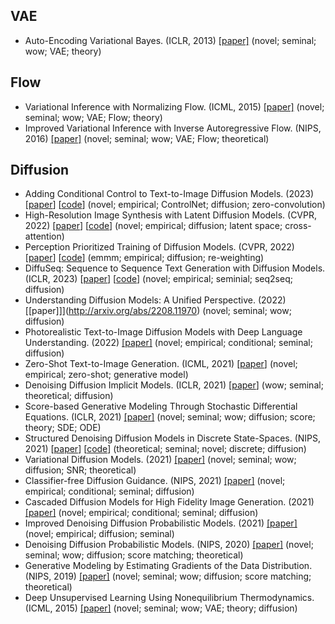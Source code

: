


## VAE

- Auto-Encoding Variational Bayes. (ICLR, 2013) [[paper]](https://arxiv.org/abs/1312.6114) (novel; seminal; wow; VAE; theory)

## Flow


- Variational Inference with Normalizing Flow. (ICML, 2015) [[paper]](https://arxiv.org/pdf/1505.05770.pdf) (novel; seminal; wow; VAE; Flow; theory)
- Improved Variational Inference with Inverse Autoregressive Flow. (NIPS, 2016) [[paper]](https://arxiv.org/abs/1606.04934) (novel; seminal; wow; VAE; Flow; theoretical)

## Diffusion


- Adding Conditional Control to Text-to-Image Diffusion Models. (2023) [[paper](http://arxiv.org/abs/2302.05543)] [[code](https://github.com/lllyasviel/ControlNet)] (novel; empirical; ControlNet; diffusion; zero-convolution)
- High-Resolution Image Synthesis with Latent Diffusion Models. (CVPR, 2022) [[paper](http://arxiv.org/abs/2112.10752)] [[code](https://github.com/CompVis/latent-diffusion)] (novel; empirical; diffusion; latent space; cross-attention)
- Perception Prioritized Training of Diffusion Models. (CVPR, 2022) [[paper](http://arxiv.org/abs/2204.00227)] [[code](https://github.com/jychoi118/P2-weighting)] (emmm; empirical; diffusion; re-weighting)
- DiffuSeq: Sequence to Sequence Text Generation with Diffusion Models. (ICLR, 2023) [[paper](http://arxiv.org/abs/2210.08933)] [[code](https://github.com/Shark-NLP/DiffuSeq)] (novel; empirical; seminial; seq2seq; diffusion)
- Understanding Diffusion Models: A Unified Perspective. (2022) [[paper]]](http://arxiv.org/abs/2208.11970) (novel; seminal; wow; diffusion)
- Photorealistic Text-to-Image Diffusion Models with Deep Language Understanding. (2022) [[paper]](http://arxiv.org/abs/2205.11487)  (novel; empirical; conditional; seminal; diffusion)
- Zero-Shot Text-to-Image Generation. (ICML, 2021) [[paper](http://arxiv.org/abs/2102.12092)] (novel; empirical; zero-shot; generative model)
- Denoising Diffusion Implicit Models. (ICLR, 2021) [[paper](http://arxiv.org/abs/2010.02502)] (wow; seminal; theoretical; diffusion)
- Score-based Generative Modeling Through Stochastic Differential Equations. (ICLR, 2021) [[paper]](http://arxiv.org/abs/2011.13456) (novel; seminal; wow; diffusion; score; theory; SDE; ODE)
- Structured Denoising Diffusion Models in Discrete State-Spaces. (NIPS, 2021) [[paper](https://proceedings.neurips.cc/paper/2021/hash/958c530554f78bcd8e97125b70e6973d-Abstract.html)] [[code](https://github.com/google-research/google-research/tree/master/d3pm)] (theoretical; seminal; novel; discrete; diffusion)
- Variational Diffusion Models. (2021) [[paper]](http://arxiv.org/abs/2107.00630) (novel; seminal; wow; diffusion; SNR; theoretical)
- Classifier-free Diffusion Guidance. (NIPS, 2021) [[paper]](http://arxiv.org/abs/2207.12598) (novel; empirical; conditional; seminal; diffusion)
- Cascaded Diffusion Models for High Fidelity Image Generation. (2021) [[paper]](http://arxiv.org/abs/2106.15282) (novel; empirical; conditional; seminal; diffusion)
- Improved Denoising Diffusion Probabilistic Models. (2021) [[paper]](http://arxiv.org/abs/2102.09672) (novel; empirical; diffusion; seminal)
- Denoising Diffusion Probabilistic Models. (NIPS, 2020) [[paper]](https://arxiv.org/pdf/2006.11239.pdf) (novel; seminal; wow; diffusion; score matching; theoretical)
- Generative Modeling by Estimating Gradients of the Data Distribution. (NIPS, 2019) [[paper]](http://arxiv.org/abs/1907.05600) (novel; seminal; wow; diffusion; score matching; theoretical)
- Deep Unsupervised Learning Using Nonequilibrium Thermodynamics. (ICML, 2015) [[paper]](http://arxiv.org/abs/2211.09324) (novel; seminal; wow; VAE; theory; diffusion)

